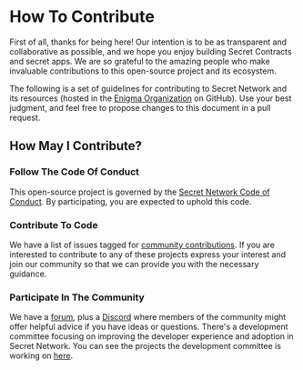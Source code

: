 # How To Contribute

First of all, thanks for being here! Our intention is to be as transparent and collaborative as possible, and we hope you enjoy building Secret Contracts and secret apps. We are so grateful to the amazing people who make invaluable contributions to this open-source project and its ecosystem.

The following is a set of guidelines for contributing to Secret Network and its resources (hosted in the [Enigma Organization](https://github.com/enigmampc) on GitHub). Use your best judgment, and feel free to propose changes to this document in a pull request.

## How May I Contribute?

### Follow The Code Of Conduct

This open-source project is governed by the [Secret Network Code of Conduct](https://github.com/scrtlabs/SecretNetwork/blob/master/CODE\_OF\_CONDUCT.md). By participating, you are expected to uphold this code.

### Contribute To Code

We have a list of issues tagged for [community contributions](https://github.com/scrtlabs/SecretNetwork/labels/help%20wanted). If you are interested to contribute to any of these projects express your interest and join our community so that we can provide you with the necessary guidance.

### Participate In The Community

We have a [forum](https://forum.scrt.network/), plus a [Discord](https://discord.gg/sPfC5Jx) where members of the community might offer helpful advice if you have ideas or questions. There's a development committee focusing on improving the developer experience and adoption in Secret Network. You can see the projects the development committee is working on [here](https://github.com/SecretFoundation/dev\_committee/projects/1).

##
